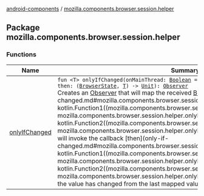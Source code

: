 [android-components](../index.md) / [mozilla.components.browser.session.helper](./index.md)

## Package mozilla.components.browser.session.helper

### Functions

| Name | Summary |
|---|---|
| [onlyIfChanged](only-if-changed.md) | `fun <T> onlyIfChanged(onMainThread: `[`Boolean`](https://kotlinlang.org/api/latest/jvm/stdlib/kotlin/-boolean/index.html)` = false, map: (`[`BrowserState`](../mozilla.components.browser.session.state/-browser-state/index.md)`) -> `[`T`](only-if-changed.md#T)`?, then: (`[`BrowserState`](../mozilla.components.browser.session.state/-browser-state/index.md)`, `[`T`](only-if-changed.md#T)`) -> `[`Unit`](https://kotlinlang.org/api/latest/jvm/stdlib/kotlin/-unit/index.html)`): `[`Observer`](../mozilla.components.browser.session.store/-observer.md)<br>Creates an [Observer](../mozilla.components.browser.session.store/-observer.md) that will map the received [BrowserState](../mozilla.components.browser.session.state/-browser-state/index.md) to [T](only-if-changed.md#T) (using [map](only-if-changed.md#mozilla.components.browser.session.helper$onlyIfChanged(kotlin.Boolean, kotlin.Function1((mozilla.components.browser.session.state.BrowserState, mozilla.components.browser.session.helper.onlyIfChanged.T)), kotlin.Function2((mozilla.components.browser.session.state.BrowserState, mozilla.components.browser.session.helper.onlyIfChanged.T, kotlin.Unit)))/map)) and will invoke the callback [then](only-if-changed.md#mozilla.components.browser.session.helper$onlyIfChanged(kotlin.Boolean, kotlin.Function1((mozilla.components.browser.session.state.BrowserState, mozilla.components.browser.session.helper.onlyIfChanged.T)), kotlin.Function2((mozilla.components.browser.session.state.BrowserState, mozilla.components.browser.session.helper.onlyIfChanged.T, kotlin.Unit)))/then) only if the value has changed from the last mapped value. |
